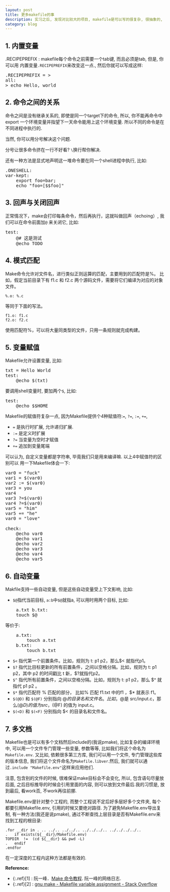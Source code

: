 ```yaml
---
layout: post
title: 更多makefile的事
description: 实习之后, 发现对比较大的项目, makefile是可以写的很复杂, 很抽象的, 而且make工具也不止有gnu make, 还有FreeBSD pmake等等
category: blog
---
```


## 1. 内置变量 ##

.RECIPEPREFIX : makefile每个命令之前需要一个tab键, 而且必须是tab, 但是, 你可以用
内置变量`.RECIPEPREFIX`来改变这一点., 然后你就可以写成这样:
<pre>
.RECIPEPREFIX = &gt;
all:
&gt; echo Hello, world
</pre>

## 2. 命令之间的关系

命令之间是没有继承关系的, 即使是同一个target下的命令, 所以, 你不能再命令中export
一个环境变量并指望下一天命令能用上这个环境变量. 所以不同的命令是在不同进程中执行的.

当然, 你可以用分号解决这个问题.

分号让很多命令挤在一行不好看? `\`换行帮你解决.

还有一种方法是显式地声明这一堆命令要在同一个shell进程中执行, 比如:
<pre>
.ONESHELL:
var-kept:
    export foo=bar; 
    echo "foo=[$$foo]"
</pre>

## 3. 回声与关闭回声 ##

正常情况下，make会打印每条命令，然后再执行，这就叫做回声（echoing）, 我们可以在命令前面加`@`
来关闭它, 比如:
<pre>
test:
    @# 这是测试
    @echo TODO
</pre>

## 4. 模式匹配 ##

Make命令允许对文件名，进行类似正则运算的匹配，主要用到的匹配符是%。
比如，假定当前目录下有 f1.c 和 f2.c 两个源码文件，需要将它们编译为对应的对象文件。

    %.o: %.c

等同于下面的写法。

    f1.o: f1.c
    f2.o: f2.c

使用匹配符%，可以将大量同类型的文件，只用一条规则就完成构建。

## 5. 变量赋值 ##

Makefile允许设置变量, 比如:
<pre>
txt = Hello World
test:
    @echo $(txt)
</pre>

要调用shell变量时, 要加两个`$`, 比如:
<pre>
test:
    @echo $$HOME
</pre>

Makefile的赋值符复杂一点, 因为Makefile提供个4种赋值符:`=`, `?=`, `:=`, `+=`,

- `=` 是执行时扩展, 允许递归扩展.
- `:=` 是定义时扩展
- `?=` 当变量为空时才赋值
- `+=` 追加到变量尾端

可以认为, 自定义变量都是字符串, 毕竟我们只是用来编译嘛. 以上4中赋值符的区别可以
用一下Makefile体会一下:

<pre>
var0 = "fuck"
var1 = $(var0)
var2 := $(var0)
var3 = you
var4 
var3 ?=$(var0)
var4 ?=$(var0)
var5 = "him"
var5 += "he"
var0 = "love"

check:
    @echo var0
    @echo var1
    @echo var2
    @echo var3
    @echo var4
    @echo var5
</pre>

## 6. 自动变量 ##

Makfile支持一些自动变量, 但是这些自动变量受上下文影响, 比如:
- `$@`指代当前目标, `a:b`中`$@`就指a, 可以用时用两个目标, 比如:
<pre>
    a.txt b.txt: 
    touch $@
</pre>
等价于:
<pre>
    a.txt:
        touch a.txt
    b.txt:
        touch b.txt
</pre>
- `$<` 指代第一个前置条件。比如，规则为 t: p1 p2，那么$< 就指代p1。
- `$?` 指代比目标更新的所有前置条件，之间以空格分隔。比如，规则为 t: p1 p2，其中 p2 的时间戳比 t 新，$?就指代p2。
- `$^` 指代所有前置条件，之间以空格分隔。比如，规则为 t: p1 p2，那么 $^ 就指代 p1 p2 。
- `$*` 指代匹配符 % 匹配的部分， 比如% 匹配 f1.txt 中的f1 ，$* 就表示 f1。
- `$(@D)` 和 `$(@F)` 分别指向 $@ 的目录名和文件名。比如，$@是 src/input.c，那么$(@D) 的值为 src ，$(@F) 的值为 input.c。
- `$(<D)` 和 `$(<F)` 分别指向 $< 的目录名和文件名。

## 7. 多文档 ##

Makefile也是可以有多个文档然后include的(我说pmake), 比如复杂的编译环境中, 可以用一个文件专门管理一些变量, 参数等等, 比如我们将这个命名为`Makefile.env`. 
又比如, 依赖很多第三方库, 我们可以用一个文件, 专门管理这些库的版本信息, 我们将这个文件命名为`Makefile.libver`.然后, 我们就可以通过`.include "Makefile.env"`这样来应用他们.

注意, 包含别的文件的时候, 很难保证make目标会不会变化, 所以, 包含语句尽量放后面, 之后目标推导的时候会引用里面的内容, 则可以放到文件最后.我的习惯是, 放到最后, 看work否, 不work再往前挪.

Makefile.env是针对整个工程的, 而整个工程说不定后好多层好多个文件夹, 每个都要引用Makefile.env, 引用的时候又要绝对路径. 为了避免Makefile.env导出复制, 有一种方法(我还是说pmake), 通过不断查找上层目录是否有Makefile.env来找到工程的根目录:

    .for __dir in . .. ../.. ../../.. ../../../.. ../../../../..
    .   if exists(${__dir}/Makefile.env)
    TOPDIR  !=  (cd ${__dir} && pwd -L)
    .   endif
    .endfor

在一定深度的工程内这种方法都是有效的.



**Reference:**  

* {:.ref}\[1] : 阮一峰．[Make 命令教程](http://www.ruanyifeng.com/blog/2015/02/make.html). 阮一峰的网络日志.  
* {:.ref}\[2] : [gnu make - Makefile variable assignment - Stack Overflow](http://stackoverflow.com/a/448939)  